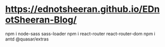 # https://ednotsheeran.github.io/EDnotSheeran-Blog/
npm i node-sass sass-loader
npm i react-router react-router-dom
npm i antd @quasar/extras
